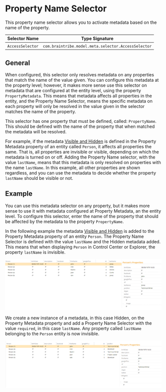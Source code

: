 # Property Name Selector

This property name selector allows you to activate metadata based on the name of the property.

Selector Name  | Type Signature  
------- | -----------
`AccessSelector` | `com.braintribe.model.meta.selector.AccessSelector`

## General

When configured, this selector only resolves metadata on any properties that match the name of the value given. You can configure this metadata at the property level; however, it makes more sense use this selector on metadata that are configured at the entity level, using the property `PropertyMetadata`. This means that metadata affects all properties in the entity, and the Property Name Selector, means the specific metadata on each property will only be resolved in the value given in the selector matches the name of the property.

This selector has one property that must be defined, called: `PropertyName`. This should be defined with the name of the property that when matched the metadata will be resolved.

For example, if the metadata [Visible and Hidden](../prompt/visible.md) is defined in the Property Metadata property of an entity called `Person`, it affects all properties the same. That is, all properties are invisible or visible, depending on which the metadata is turned on or off. Adding the Property Name selector, with the value `lastName`, means that this metadata is only resolved on properties with the name `lastName`. In this example, all other properties are shown regardless, and you can use the metadata to decide whether the property `lastName` should be visible or not.

## Example

You can use this metadata selector on any property, but it makes more sense to use it with metadata configured at Property Metadata, an the entity level. To configure this selector, enter the name of the property that should be affected by the metadata to the property `PropertyName`.

In the following example the metadata [Visible and Hidden](../prompt/visible.md) is added to the Property Metadata property of an entity `Person`. The Property Name Selector is defined with the value `lastName` and the Hidden metadata added. This means that when displaying `Person` in Control Center or Explorer, the property `lastName` is invisible.

![](../../images/PropertyNameSelector01.png)

We create a new instance of a metadata, in this case Hidden, on the Property Metadata property and add a Property Name Selector with the value `required`, in this case `lastName`. Any property called `lastName` belonging to the `Person` entity is now invisible.

![](../../images/PropertyNameSelector05.png)
